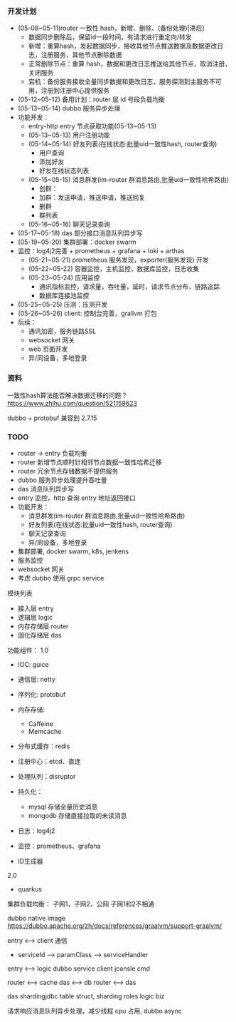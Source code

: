 

### 开发计划

- (05-08~05-11)router 一致性 hash，新增、删除、(备份处理)[滞后]
  - 数据同步删除后，保留id一段时间，有请求进行重定向/转发
  - 新增：重算hash，发起数据同步，接收其他节点推送数据及数据更改日志，注册服务，其他节点删除数据
  - 正常删除节点：重算 hash，数据和更改日志推送给其他节点，取消注册，关闭服务
  - 宕机：备份服务接收全量同步数据和更改日志，服务探测到主服务不可用，注册到注册中心提供服务
- (05-12~05-12) 备用计划：router 层 id 号段负载均衡
- (05-13~05-14) dubbo 服务异步处理
- 功能开发：
  - entry-http entry 节点获取功能(05-13~05-13)
  - (05-13~05-13) 用户注册功能
  - (05-14~05-14) 好友列表(在线状态:批量uid一致性hash, router查询)
    - 用户查询
    - 添加好友
    - 好友在线状态列表
  - (05-15~05-15) 消息群发(im-router 群消息路由,批量uid一致性哈希路由)
    - 创群：
    - 加群：发送申请，推送申请，推送回复
    - 删群
    - 群列表
  - (05-16~05-16) 聊天记录查询
- (05-17~05-18) das 部分接口消息队列异步写
- (05-19~05-20) 集群部署：docker swarm
- 监控：log4j2完善 + prometheus + grafana + loki + arthas
  - (05-21~05-21) prometheus 服务发现，exporter(服务发现) 开发
  - (05-22~05-22) 容器监控，主机监控，数据库监控，日志收集
  - (05-23~05-24) 应用监控
    - 通讯指标监控，请求量，吞吐量，延时，请求节点分布，链路追踪
    - 数据库连接池监控
- (05-25~05-25) 压测：压测开发
- (05-26~05-26) client:  控制台完善，grallvm 打包
- 后续：
  - 通讯加密，服务链路SSL
  - websocket 网关
  - web 页面开发
  - 异/同设备，多地登录


### 资料
一致性hash算法能否解决数据迁移的问题？
https://www.zhihu.com/question/521159623

dubbo + protobuf 兼容到 2.7.15

### TODO

- router -> entry 负载均衡
- router 新增节点顺时针相邻节点数据一致性哈希迁移
- router 冗余节点存储数据不提供服务
- dubbo 服务异步处理提升吞吐量
- das 消息队列异步写
- entry 监控，http 查询 entry 地址返回接口
- 功能开发：
    - 消息群发(im-router 群消息路由,批量uid一致性哈希路由)
    - 好友列表(在线状态:批量uid一致性hash, router查询)
    - 聊天记录查询
    - 异/同设备，多地登录
- 集群部署, docker swarm, k8s, jenkens
- 服务监控
- websocket 网关
- 考虑 dubbo 使用 grpc service


模块列表
- 接入层 entry
- 逻辑层 logic
- 内存存储层 router
- 固化存储层 das

功能组件：
1.0

- IOC: guice
- 通信层: netty
- 序列化: protobuf
- 内存存储: 
    - Caffeine
    - Memcache
- 分布式缓存：redis
- 注册中心：etcd、直连
- 处理队列：disruptor
- 持久化：
    - mysql 存储全量历史消息
    - mongodb 存储直接拉取的未读消息
- 日志：log4j2
- 监控：prometheus、grafana

- ID生成器

2.0

- quarkus

集群负载均衡：
子网1，子网2，公网
子网1和2不相通

dubbo native image
https://dubbo.apache.org/zh/docs/references/graalvm/support-graalvm/


entry <--> client 通信
- serviceId --> paramClass --> serviceHandler

entry <--> logic dubbo service
client jconsle cmd

router <--> cache
das <--> db
router <--> das


das shardingjdbc
table struct, sharding roles
logic biz

请求响应消息队列异步处理，减少线程 cpu 占用, dubbo async